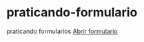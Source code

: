 # praticando-formulario
praticando formularios
<a href="http://caiqueoliveira07.github.io/praticando-formulario/" target="_blank" > Abrir formulario </a>
